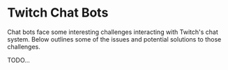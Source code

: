 Twitch Chat Bots
================

Chat bots face some interesting challenges interacting with Twitch's chat system. Below
outlines some of the issues and potential solutions to those challenges.

TODO...
